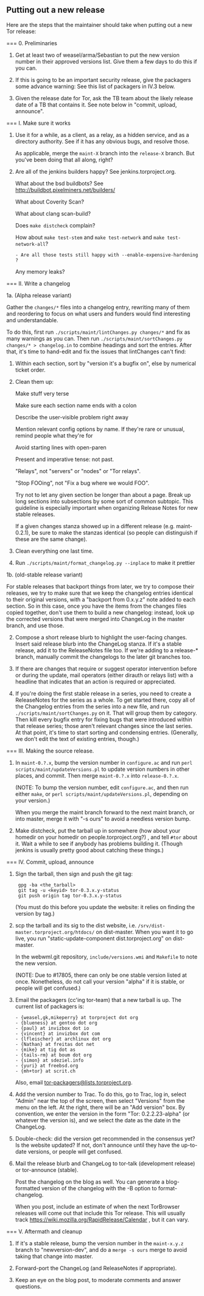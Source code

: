 
Putting out a new release
-------------------------

Here are the steps that the maintainer should take when putting out a
new Tor release:

=== 0. Preliminaries

1. Get at least two of weasel/arma/Sebastian to put the new
   version number in their approved versions list.  Give them a few
   days to do this if you can.

2. If this is going to be an important security release, give the packagers
   some advance warning: See this list of packagers in IV.3 below.

3. Given the release date for Tor, ask the TB team about the likely release
   date of a TB that contains it.  See note below in "commit, upload,
   announce".

=== I. Make sure it works

1. Use it for a while, as a client, as a relay, as a hidden service,
   and as a directory authority. See if it has any obvious bugs, and
   resolve those.

   As applicable, merge the `maint-X` branch into the `release-X` branch.
   But you've been doing that all along, right?

2. Are all of the jenkins builders happy?  See jenkins.torproject.org.

   What about the bsd buildbots?
         See http://buildbot.pixelminers.net/builders/

   What about Coverity Scan?

   What about clang scan-build?

   Does `make distcheck` complain?

   How about `make test-stem` and `make test-network` and
   `make test-network-all`?

       - Are all those tests still happy with --enable-expensive-hardening ?

   Any memory leaks?


=== II. Write a changelog


1a. (Alpha release variant)

   Gather the `changes/*` files into a changelog entry, rewriting many
   of them and reordering to focus on what users and funders would find
   interesting and understandable.

   To do this, first run `./scripts/maint/lintChanges.py changes/*` and
   fix as many warnings as you can.  Then run `./scripts/maint/sortChanges.py
   changes/* > changelog.in` to combine headings and sort the entries.
   After that, it's time to hand-edit and fix the issues that lintChanges
   can't find:

   1. Within each section, sort by "version it's a bugfix on", else by
      numerical ticket order.

   2. Clean them up:

      Make stuff very terse

      Make sure each section name ends with a colon

      Describe the user-visible problem right away

      Mention relevant config options by name.  If they're rare or unusual,
      remind people what they're for

      Avoid starting lines with open-paren

      Present and imperative tense: not past.

      "Relays", not "servers" or "nodes" or "Tor relays".

      "Stop FOOing", not "Fix a bug where we would FOO".

      Try not to let any given section be longer than about a page. Break up
      long sections into subsections by some sort of common subtopic. This
      guideline is especially important when organizing Release Notes for
      new stable releases.

      If a given changes stanza showed up in a different release (e.g.
      maint-0.2.1), be sure to make the stanzas identical (so people can
      distinguish if these are the same change).

   3. Clean everything one last time.

   4. Run `./scripts/maint/format_changelog.py --inplace` to make it prettier

1b. (old-stable release variant)

   For stable releases that backport things from later, we try to compose
   their releases, we try to make sure that we keep the changelog entries
   identical to their original versions, with a "backport from 0.x.y.z"
   note added to each section.  So in this case, once you have the items
   from the changes files copied together, don't use them to build a new
   changelog: instead, look up the corrected versions that were merged
   into ChangeLog in the master branch, and use those.

2. Compose a short release blurb to highlight the user-facing
   changes. Insert said release blurb into the ChangeLog stanza. If it's
   a stable release, add it to the ReleaseNotes file too. If we're adding
   to a release-* branch, manually commit the changelogs to the later
   git branches too.

3. If there are changes that require or suggest operator intervention
   before or during the update, mail operators (either dirauth or relays
   list) with a headline that indicates that an action is required or
   appreciated.

4. If you're doing the first stable release in a series, you need to
   create a ReleaseNotes for the series as a whole.  To get started
   there, copy all of the Changelog entries from the series into a new
   file, and run `./scripts/maint/sortChanges.py` on it.  That will
   group them by category.  Then kill every bugfix entry for fixing
   bugs that were introduced within that release series; those aren't
   relevant changes since the last series.  At that point, it's time
   to start sorting and condensing entries.  (Generally, we don't edit the
   text of existing entries, though.)


=== III. Making the source release.

1. In `maint-0.?.x`, bump the version number in `configure.ac` and run
   `perl scripts/maint/updateVersions.pl` to update version numbers in other
   places, and commit.  Then merge `maint-0.?.x` into `release-0.?.x`.

   (NOTE: To bump the version number, edit `configure.ac`, and then run
   either `make`, or `perl scripts/maint/updateVersions.pl`, depending on
   your version.)

   When you merge the maint branch forward to the next maint branch, or into
   master, merge it with "-s ours" to avoid a needless version bump.

2. Make distcheck, put the tarball up in somewhere (how about your
   homedir on your homedir on people.torproject.org?) , and tell `#tor`
   about it. Wait a while to see if anybody has problems building it.
   (Though jenkins is usually pretty good about catching these things.)

=== IV. Commit, upload, announce

1. Sign the tarball, then sign and push the git tag:

        gpg -ba <the_tarball>
        git tag -u <keyid> tor-0.3.x.y-status
        git push origin tag tor-0.3.x.y-status

   (You must do this before you update the website: it relies on finding
   the version by tag.)

2. scp the tarball and its sig to the dist website, i.e.
   `/srv/dist-master.torproject.org/htdocs/` on dist-master. When you want
   it to go live, you run "static-update-component dist.torproject.org"
   on dist-master.

   In the webwml.git repository, `include/versions.wmi` and `Makefile`
   to note the new version.

   (NOTE: Due to #17805, there can only be one stable version listed at
   once.  Nonetheless, do not call your version "alpha" if it is stable,
   or people will get confused.)

3. Email the packagers (cc'ing tor-team) that a new tarball is up.
   The current list of packagers is:

       - {weasel,gk,mikeperry} at torproject dot org
       - {blueness} at gentoo dot org
       - {paul} at invizbox dot io
       - {vincent} at invizbox dot com
       - {lfleischer} at archlinux dot org
       - {Nathan} at freitas dot net
       - {mike} at tig dot as
       - {tails-rm} at boum dot org
       - {simon} at sdeziel.info
       - {yuri} at freebsd.org
       - {mh+tor} at scrit.ch

   Also, email tor-packagers@lists.torproject.org.

4. Add the version number to Trac.  To do this, go to Trac, log in,
    select "Admin" near the top of the screen, then select "Versions" from
    the menu on the left.  At the right, there will be an "Add version"
    box.  By convention, we enter the version in the form "Tor:
    0.2.2.23-alpha" (or whatever the version is), and we select the date as
    the date in the ChangeLog.

5. Double-check: did the version get recommended in the consensus yet?  Is
   the website updated?  If not, don't announce until they have the
   up-to-date versions, or people will get confused.

6. Mail the release blurb and ChangeLog to tor-talk (development release) or
   tor-announce (stable).

   Post the changelog on the blog as well. You can generate a
   blog-formatted version of the changelog with the -B option to
   format-changelog.

   When you post, include an estimate of when the next TorBrowser
   releases will come out that include this Tor release.  This will
   usually track https://wiki.mozilla.org/RapidRelease/Calendar , but it
   can vary.


=== V. Aftermath and cleanup

1. If it's a stable release, bump the version number in the
    `maint-x.y.z` branch to "newversion-dev", and do a `merge -s ours`
    merge to avoid taking that change into master.

2. Forward-port the ChangeLog (and ReleaseNotes if appropriate).

3. Keep an eye on the blog post, to moderate comments and answer questions.

